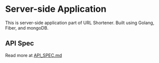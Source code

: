 # Server-side Application

This is server-side application part of URL Shortener. Built using Golang, Fiber, and mongoDB.

## API Spec

Read more at [API_SPEC.md](./API_SPEC.md)
